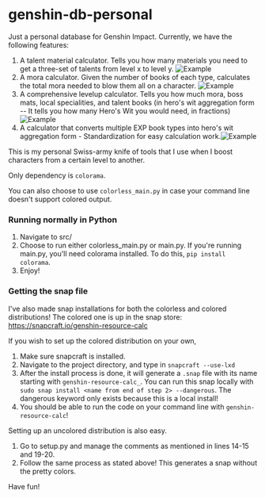 # genshin-db-personal

Just a personal database for Genshin Impact.
Currently, we have the following features:

1. A talent material calculator. Tells you how many materials you need to get a three-set of talents from level x to level y. ![Example](https://media.discordapp.net/attachments/780657122589278239/859620593095933952/exper1.png)
2. A mora calculator. Given the number of books of each type, calculates the total mora needed to blow them all on a character. ![Example](https://media.discordapp.net/attachments/780657122589278239/859620596639072256/exper2.png)
3. A comprehensive levelup calculator. Tells you how much mora, boss mats, local specialities, and talent books (in hero's wit aggregation form -- It tells you how many Hero's Wit you would need, in fractions) ![Example](https://cdn.discordapp.com/attachments/780657122589278239/859620597931311134/exper3.png)
4. A calculator that converts multiple EXP book types into hero's wit aggregation form - Standardization for easy calculation work.![Example](https://cdn.discordapp.com/attachments/780657122589278239/859620598124511253/exper4.png)

This is my personal Swiss-army knife of tools that I use when I boost characters from a certain level to another.

Only dependency is `colorama`.

You can also choose to use `colorless_main.py` in case your command line doesn't support colored output.

### Running normally in Python
1. Navigate to src/
2. Choose to run either colorless_main.py or main.py. If you're running main.py, you'll need colorama installed. To do this, `pip install colorama`.
3. Enjoy!

### Getting the snap file

I've also made snap installations for both the colorless and colored distributions! The colored one is up in the snap store: https://snapcraft.io/genshin-resource-calc

If you wish to set up the colored distribution on your own,

1. Make sure snapcraft is installed.
2. Navigate to the project directory, and type in `snapcraft --use-lxd`
3. After the install process is done, it will generate a `.snap` file with its name starting with `genshin-resource-calc_`. You can run this snap locally with `sudo snap install <name from end of step 2> --dangerous`. The dangerous keyword only exists because this is a local install!
4. You should be able to run the code on your command line with `genshin-resource-calc`!

Setting up an uncolored distribution is also easy.

1. Go to setup.py and manage the comments as mentioned in lines 14-15 and 19-20.
2. Follow the same process as stated above! This generates a snap without the pretty colors.

 Have fun!
